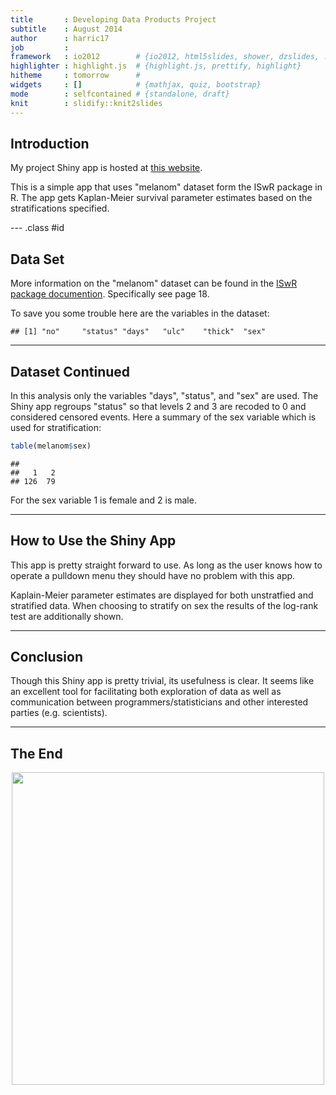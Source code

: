 ```yaml
---
title       : Developing Data Products Project
subtitle    : August 2014
author      : harric17
job         : 
framework   : io2012        # {io2012, html5slides, shower, dzslides, ...}
highlighter : highlight.js  # {highlight.js, prettify, highlight}
hitheme     : tomorrow      # 
widgets     : []            # {mathjax, quiz, bootstrap}
mode        : selfcontained # {standalone, draft}
knit        : slidify::knit2slides
---
```

## Introduction

<p>My project Shiny app is hosted at <a href="http://harric17.shinyapps.io/project/">this website</a>.
</p>

<p>This is a simple app that uses "melanom" dataset form the ISwR package in R.  The app gets Kaplan-Meier survival parameter estimates based on the stratifications specified.  </p>

--- .class #id 

## Data Set

<p>More information on the "melanom" dataset can be found in the  <a href="http://cran.r-project.org/web/packages/ISwR/ISwR.pdf">ISwR package documention</a>.  Specifically see page 18.
</p>

To save you some trouble here are the variables in the dataset:

```
## [1] "no"     "status" "days"   "ulc"    "thick"  "sex"
```



---
## Dataset Continued
In this analysis only the variables "days", "status", and "sex" are used.  The Shiny app regroups "status" so that levels 2 and 3 are recoded to 0 and considered censored events.  Here a summary of the sex variable which is used for stratification:

```r
table(melanom$sex)
```

```
## 
##   1   2 
## 126  79
```

For the sex variable 1 is female and 2 is male.

---
## How to Use the Shiny App
This app is pretty straight forward to use.  As long as the user knows how to operate a pulldown menu they should have no problem with this app.

Kaplain-Meier parameter estimates are displayed for both unstratfied and stratified data.  When choosing to stratify on sex the results of the log-rank test are additionally shown.

---
## Conclusion

Though this Shiny app is pretty trivial, its usefulness is clear.  It seems like an excellent tool for facilitating both exploration of data as well as communication between programmers/statisticians and other interested parties (e.g. scientists).

---

## The End

<center><img src="http://i.imgur.com/0Y5Dy7y.jpg" height="500" width="500"></center>
